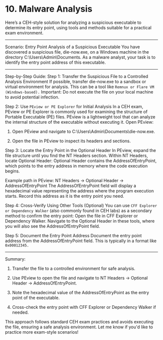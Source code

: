 # 10. Malware Analysis

Here’s a CEH-style solution for analyzing a suspicious executable to determine its entry point, using tools and methods suitable for a practical exam environment.

---
Scenario: Entry Point Analysis of a Suspicious Executable
You have discovered a suspicious file, die-now.exe, on a Windows machine in the directory C:\Users\Admin\Documents. As a malware analyst, your task is to identify the entry point address of this executable.

---
Step-by-Step Guide:
Step 1: Transfer the Suspicious File to a Controlled Analysis Environment
If possible, transfer die-now.exe to a sandbox or virtual environment for analysis. This can be a tool like `Remnux or Flare VM (Windows-based).`
Important: Do not execute the file on your local machine to avoid potential infection.

Step 2: Use `PEview or PE Explorer` for Initial Analysis
In a CEH exam, PEview or PE Explorer is commonly used for examining the structure of Portable Executable (PE) files.
PEview is a lightweight tool that can analyze the internal structure of the executable without executing it.
Open PEview:
1. Open PEview and navigate to C:\Users\Admin\Documents\die-now.exe.

2. Open the file in PEview to inspect its headers and sections.

Step 3: Locate the Entry Point in the Optional Header
In PEview, expand the file structure until you find the NT Headers section. Within NT Headers, locate Optional Header:
Optional Header contains the AddressOfEntryPoint, which points to the entry address in memory where the code execution begins.

Example path in PEview:
NT Headers -> Optional Header -> AddressOfEntryPoint
The AddressOfEntryPoint field will display a hexadecimal value representing the address where the program execution starts. Record this address as it is the entry point you need.

Step 4: Cross-Verify Using Other Tools (Optional)
You can use `CFF Explorer or Dependency Walker` (also commonly found in CEH labs) as a secondary method to confirm the entry point:
Open the file in CFF Explorer or Dependency Walker.
Navigate to the Optional Header in these tools, where you will also see the AddressOfEntryPoint field.

Step 5: Document the Entry Point Address
Document the entry point address from the AddressOfEntryPoint field. This is typically in a format like `0x00012345.`

---
Summary:
1. Transfer the file to a controlled environment for safe analysis.

2. Use PEview to open the file and navigate to NT Headers -> Optional Header -> AddressOfEntryPoint.

3. Note the hexadecimal value of the AddressOfEntryPoint as the entry point of the executable.

4. Cross-check the entry point with CFF Explorer or Dependency Walker if needed.

This approach follows standard CEH exam practices and avoids executing the file, ensuring a safe analysis environment. Let me know if you'd like to practice more exam-style scenarios!

